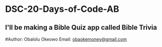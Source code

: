 # DSC-20-Days-of-Code-AB
## I'll be making a Bible Quiz app called Bible Trivia
#Author: Obalolu Okeowo
Email: obaokemoney@gmail.com
